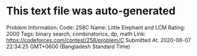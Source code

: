 # This text file was auto-generated

Problem Information:
Code: 258C
Name: Little Elephant and LCM
Rating: 2000
Tags: binary search, combinatorics, dp, math
Link: https://codeforces.com/contest/258/problem/C
Submitted At: 2020-06-07 22:34:25 GMT+0600 (Bangladesh Standard Time)